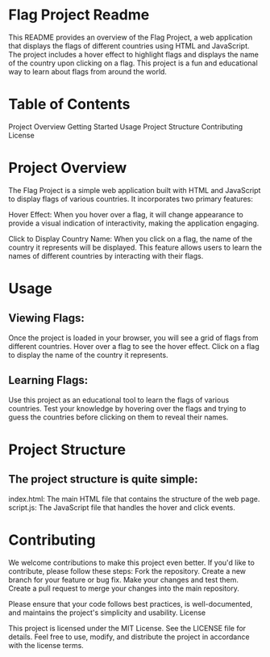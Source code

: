 # Flag Project Readme

This README provides an overview of the Flag Project, a web application that displays the flags of different countries using HTML and JavaScript. The project includes a hover effect to highlight flags and displays the name of the country upon clicking on a flag. This project is a fun and educational way to learn about flags from around the world.
# Table of Contents

Project Overview
Getting Started
Usage
Project Structure
Contributing
License
    
 # Project Overview

The Flag Project is a simple web application built with HTML and JavaScript to display flags of various countries. It incorporates two primary features:

Hover Effect: When you hover over a flag, it will change appearance to provide a visual indication of interactivity, making the application engaging.

 Click to Display Country Name: When you click on a flag, the name of the country it represents will be displayed. This feature allows users to learn the names of different countries by interacting with their flags.

 # Usage

 ## Viewing Flags:
 Once the project is loaded in your browser, you will see a grid of flags from different countries.
 Hover over a flag to see the hover effect.
 Click on a flag to display the name of the country it represents.

 ## Learning Flags:
 Use this project as an educational tool to learn the flags of various countries.
 Test your knowledge by hovering over the flags and trying to guess the countries before clicking on them to reveal their names.

# Project Structure

## The project structure is quite simple:

index.html: The main HTML file that contains the structure of the web page.
script.js: The JavaScript file that handles the hover and click events.

# Contributing

We welcome contributions to make this project even better. If you'd like to contribute, please follow these steps:
Fork the repository.
Create a new branch for your feature or bug fix.
Make your changes and test them.
Create a pull request to merge your changes into the main repository.
   
Please ensure that your code follows best practices, is well-documented, and maintains the project's simplicity and usability.
License

This project is licensed under the MIT License. See the LICENSE file for details. Feel free to use, modify, and distribute the project in accordance with the license terms.
